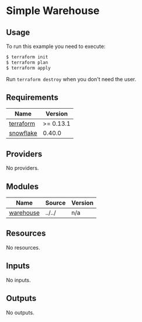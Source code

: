 # Simple Warehouse

## Usage

To run this example you need to execute:

```bash
$ terraform init
$ terraform plan
$ terraform apply
```

 Run `terraform destroy` when you don't need the user.

<!-- BEGINNING OF PRE-COMMIT-TERRAFORM DOCS HOOK -->
## Requirements

| Name | Version |
|------|---------|
| <a name="requirement_terraform"></a> [terraform](#requirement\_terraform) | >= 0.13.1 |
| <a name="requirement_snowflake"></a> [snowflake](#requirement\_snowflake) | 0.40.0 |

## Providers

No providers.

## Modules

| Name | Source | Version |
|------|--------|---------|
| <a name="module_warehouse"></a> [warehouse](#module\_warehouse) | ../../ | n/a |

## Resources

No resources.

## Inputs

No inputs.

## Outputs

No outputs.
<!-- END OF PRE-COMMIT-TERRAFORM DOCS HOOK -->
